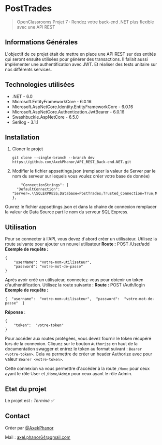 # PostTrades
> OpenClassrooms Projet 7 : Rendez votre back-end .NET plus flexible avec une API REST


## Informations Générales
L'objectif de ce projet était de mettre en place une API REST sur des entités qui seront ensuite utilisées pour générer des transactions.
Il fallait aussi implémenter une authentification avec JWT. Et réaliser des tests unitaire sur nos différents services.

## Technologies utilisées
- .NET - 6.0
- Microsoft.EntityFrameworkCore - 6.0.16
- Microsoft.AspNetCore.Identity.EntityFrameworkCore - 6.0.16
- Microsoft.AspNetCore.Authentication.JwtBearer - 6.0.16
- Swashbuckle.AspNetCore - 6.5.0
- Serilog - 3.1.1

## Installation
1. Cloner le projet 
	```
	git clone --single-branch --branch dev https://github.com/AxekPhanor/API_REST_Back-end.NET.git
	```
2. Modifier le fichier appsettings.json (remplacer la valeur de Server par le nom du serveur sur lequels vous voulez créer votre base de donnée)
	```
		"ConnectionStrings": {
	  "DefaultConnection": "Server=.\\SQLEXPRESS;Database=PostTrades;Trusted_Connection=True;MultipleActiveResultSets=true"
	},
	```
Ouvrez le fichier appsettings.json et dans la chaine de connexion remplacer la valeur de Data Source part le nom du serveur SQL Express.

## Utilisation
Pour se connecter à l'API, vous devez d'abord créer un utilisateur. Utilisez la route suivante pour ajouter un nouvel utilisateur **Route :** POST /User/add
**Exemple de requête :** 
```
{
	"userName": "votre-nom-utilisateur",
	"password": "votre-mot-de-passe" 
} 
```
Après avoir créé un utilisateur, connectez-vous pour obtenir un token d'authentification. Utilisez la route suivante :
**Route :** POST /Auth/login
**Exemple de requête :**
```
{  "username":  "votre-nom-utilisateur",  "password":  "votre-mot-de-passe"  }
```
**Réponse :**
```
{  
	"token":  "votre-token"
}
```

Pour accéder aux routes protégées, vous devez fournir le token récupéré lors de la connexion. Cliquez sur le bouton `Authorize` en haut de la documentation swagger et entrez le token au format suivant : `Bearer <votre-token>`.
Cela va permettre de créer un header Authorize avec pour valeur `Bearer <votre-token>`.

Cette connexion va vous permettre d'accéder à la route `/Home` pour ceux ayant le rôle User et `/Home/Admin` pour ceux ayant le rôle Admin.

## Etat du projet
Le projet est : _Terminé_ ✅

## Contact
Créer par [@AxekPhanor](https://github.com/AxekPhanor)

Mail : axel.phanor64@gmail.com


